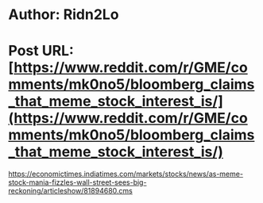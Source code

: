 # Author: Ridn2Lo
# Post URL: [https://www.reddit.com/r/GME/comments/mk0no5/bloomberg_claims_that_meme_stock_interest_is/](https://www.reddit.com/r/GME/comments/mk0no5/bloomberg_claims_that_meme_stock_interest_is/)


https://economictimes.indiatimes.com/markets/stocks/news/as-meme-stock-mania-fizzles-wall-street-sees-big-reckoning/articleshow/81894680.cms